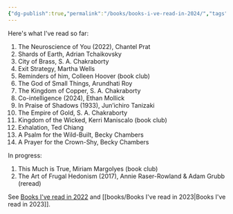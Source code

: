 ```yaml
---
{"dg-publish":true,"permalink":"/books/books-i-ve-read-in-2024/","tags":["reading"],"noteIcon":"","created":"2024-02-08","updated":"2024-07-09"}
---
```


Here's what I've read so far:
1. The Neuroscience of You (2022), Chantel Prat
2. Shards of Earth, Adrian Tchaikovsky
3. City of Brass, S. A. Chakraborty
4. Exit Strategy, Martha Wells
5. Reminders of him, Colleen Hoover (book club)
6. The God of Small Things, Arundhati Roy
7. The Kingdom of Copper, S. A. Chakraborty
8. Co-intelligence (2024), Ethan Mollick
9. In Praise of Shadows (1933), Jun’ichiro Tanizaki
10. The Empire of Gold, S. A. Chakraborty
11. Kingdom of the Wicked, Kerri Maniscalo (book club)
12. Exhalation, Ted Chiang
13. A Psalm for the Wild-Built, Becky Chambers
14. A Prayer for the Crown-Shy, Becky Chambers

In progress:
1. This Much is True, Miriam Margolyes (book club)
2. The Art of Frugal Hedonism (2017), Annie Raser-Rowland & Adam Grubb (reread)

See [Books I've read in 2022](books/Books%20I've%20read%20in%202022.md) and [[books/Books I've read in 2023\|Books I've read in 2023]].

